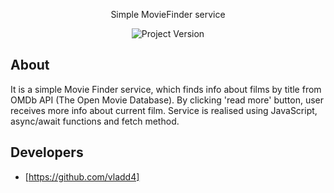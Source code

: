 <p align="center">
  Simple MovieFinder service
</p>
<p align="center">
    <img src="https://img.shields.io/badge/Project%20Version-1.0.0-green" alt="Project Version">
</p>

## About
It is a simple Movie Finder service, which finds info about films by title from OMDb API (The Open Movie Database). By clicking 'read more' button, user receives more info about current film. Service is realised using JavaScript, async/await functions and fetch method.

## Developers
- [https://github.com/vladd4]

